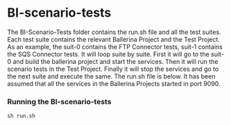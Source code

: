 # BI-scenario-tests

The BI-Scenario-Tests folder contains the run.sh file and all the test suites. Each test suite contains the relevant Ballerina Project and the Test Project. As an example, the suit-0 contains the FTP Connector tests, suit-1 contains the SQS Connector tests. It will loop suite by suite. First it will go to the suit-0 and build the ballerina project and start the services. Then it will run the scenario tests in the Test Project. Finally it will stop the services and go to the next suite and execute the same. The run.sh file is below. It has been assumed that all the services in the Ballerina Projects started in port 9090. 

### Running the BI-scenario-tests

```shell
sh run.sh
```